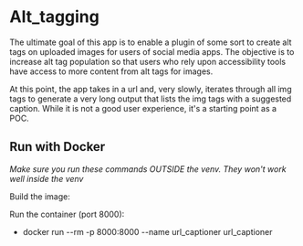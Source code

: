# Alt_tagging
The ultimate goal of this app is to enable a plugin of some sort to create alt tags on uploaded images for users of social media apps. 
The objective is to increase alt tag population so that users who rely upon accessibility tools have access to more content from alt tags for images.

At this point, the app takes in a url and, very slowly, iterates through all img tags to generate a very long output that lists the img tags with a suggested caption. While it is not a good user experience, it's a starting point as a POC.

## Run with Docker
*Make sure you run these commands OUTSIDE the venv. They won't work well inside the venv*

Build the image:


Run the container (port 8000):

- docker run --rm -p 8000:8000 --name url_captioner url_captioner
